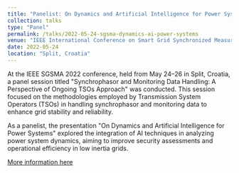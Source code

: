 ```yaml
---
title: "Panelist: On Dynamics and Artificial Intelligence for Power Systems"
collection: talks
type: "Panel"
permalink: /talks/2022-05-24-sgsma-dynamics-ai-power-systems
venue: "IEEE International Conference on Smart Grid Synchronized Measurements and Analytics (SGSMA) 2022"
date: 2022-05-24
location: "Split, Croatia"
---
```

At the IEEE SGSMA 2022 conference, held from May 24–26 in Split, Croatia, a panel session titled "Synchrophasor and Monitoring Data Handling: A Perspective of Ongoing TSOs Approach" was conducted. This session focused on the methodologies employed by Transmission System Operators (TSOs) in handling synchrophasor and monitoring data to enhance grid stability and reliability.

As a panelist, the presentation "On Dynamics and Artificial Intelligence for Power Systems" explored the integration of AI techniques in analyzing power system dynamics, aiming to improve security assessments and operational efficiency in low inertia grids.

[More information here](https://www.sgsma2022.org/)

